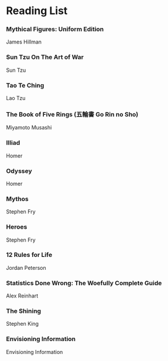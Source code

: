 # Reading List

### Mythical Figures: Uniform Edition
James Hillman

### Sun Tzu On The Art of War
Sun Tzu

### Tao Te Ching
Lao Tzu

### The Book of Five Rings (五輪書 Go Rin no Sho)
Miyamoto Musashi

### Illiad 
Homer

### Odyssey
Homer

### Mythos
Stephen Fry

### Heroes
Stephen Fry

### 12 Rules for Life
Jordan Peterson

### Statistics Done Wrong: The Woefully Complete Guide
Alex Reinhart

### The Shining
Stephen King

### Envisioning Information
Envisioning Information
